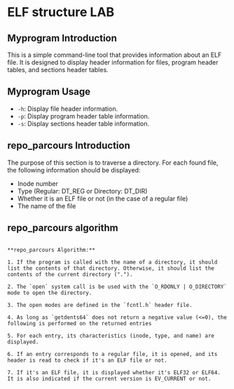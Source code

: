 # ELF structure LAB

##  Myprogram Introduction

This is a simple command-line tool that provides information about an ELF file. It is designed to display header information for files, program header tables, and sections header tables.

## Myprogram Usage

- `-h`: Display file header information.
- `-p`: Display program header table information.
- `-s`: Display sections header table information.

## repo_parcours Introduction
The purpose of this section is to traverse a directory. For each found file, the following information should be displayed:

- Inode number
- Type (Regular: DT_REG or Directory: DT_DIR)
- Whether it is an ELF file or not (in the case of a regular file)
- The name of the file

## repo_parcours algorithm

```

**repo_parcours Algorithm:**

1. If the program is called with the name of a directory, it should list the contents of that directory. Otherwise, it should list the contents of the current directory (".").
   
2. The `open` system call is be used with the `O_RDONLY | O_DIRECTORY` mode to open the directory.

3. The open modes are defined in the `fcntl.h` header file.

4. As long as `getdents64` does not return a negative value (<=0), the following is performed on the returned entries

5. For each entry, its characteristics (inode, type, and name) are  displayed.

6. If an entry corresponds to a regular file, it is opened, and its header is read to check if it's an ELF file or not.

7. If it's an ELF file, it is displayed whether it's ELF32 or ELF64. It is also indicated if the current version is EV_CURRENT or not.
